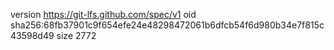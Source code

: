version https://git-lfs.github.com/spec/v1
oid sha256:68fb37901c9f654efe24e48298472061b6dfcb54f6d980b34e7f815c43598d49
size 2772
